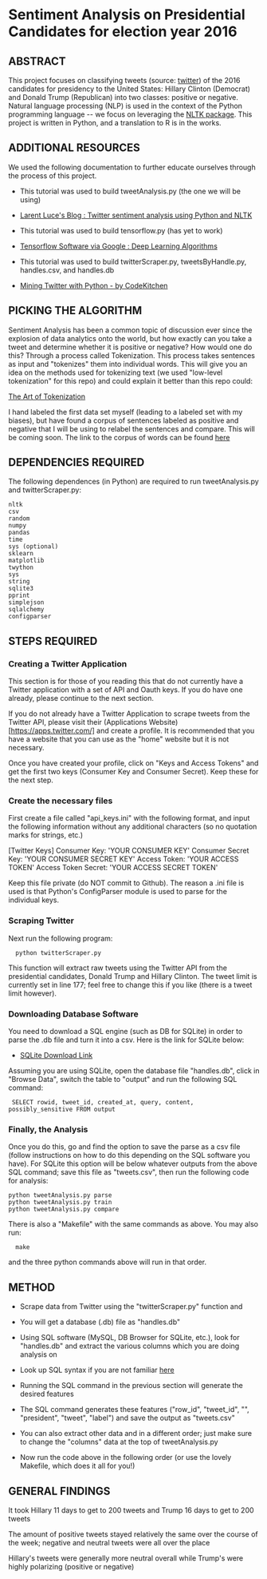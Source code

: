 # Sentiment Analysis on Presidential Candidates for election year 2016

## ABSTRACT

This project focuses on classifying tweets (source: [twitter](https://twitter.com)) of the 2016 candidates for presidency to the United States: Hillary Clinton (Democrat) and Donald Trump (Republican) into two classes: positive or negative. Natural language processing (NLP) is used in the context of the Python programming language -- we focus on leveraging the [NLTK package](http://www.nltk.org/). 
This project is written in Python, and a translation to R is in the works.

## ADDITIONAL RESOURCES

We used the following documentation to further educate ourselves through the process of this project.

 - This tutorial was used to build tweetAnalysis.py (the one we will be using)

 - [Larent Luce's Blog : Twitter sentiment analysis using Python and NLTK](http://www.laurentluce.com/posts/twitter-sentiment-analysis-using-python-and-nltk/)

 - This tutorial was used to build tensorflow.py (has yet to work)

 - [Tensorflow Software via Google : Deep Learning Algorithms](https://www.tensorflow.org/)

  - This tutorial was used to build twitterScraper.py, tweetsByHandle.py, handles.csv, and handles.db

 - [Mining Twitter with Python - by CodeKitchen](http://web.mit.edu/aizhan/www/twitter_api_workshop/#/)

## PICKING THE ALGORITHM

Sentiment Analysis has been a common topic of discussion ever since the explosion of data analytics onto the world, but how exactly can you take a tweet and determine whether it is positive or negative? How would one do this? Through a process called Tokenization. This process takes sentences as input and "tokenizes" them into individual words. This will give you an idea on the methods used for tokenizing text (we used "low-level tokenization" for this repo) and could explain it better than this repo could:

[The Art of Tokenization](https://www.ibm.com/developerworks/community/blogs/nlp/entry/tokenization?lang=en)

I hand labeled the first data set myself (leading to a labeled set with my biases), but have found a corpus of sentences labeled as positive and negative that
I will be using to relabel the sentences and compare. This will be coming soon. The link to the corpus of words can be found [here](https://archive.ics.uci.edu/ml/datasets/Sentiment+Labelled+Sentences)

## DEPENDENCIES REQUIRED

The following dependences (in Python) are required to run tweetAnalysis.py and twitterScraper.py:

    nltk 
    csv
    random
    numpy
    pandas
    time
    sys (optional)
    sklearn
    matplotlib
    twython
    sys
    string
    sqlite3
    pprint
    simplejson
    sqlalchemy
    configparser
	
## STEPS REQUIRED

### Creating a Twitter Application

This section is for those of you reading this that do not currently have a Twitter application with a set of API and Oauth keys. If you do have one already, please continue to the next section.

If you do not already have a Twitter Application to scrape tweets from the Twitter API, please visit their (Applications Website)[https://apps.twitter.com/] and create a profile. It is recommended that you have a website that you can use as the "home" website but it is not necessary. 

Once you have created your profile, click on "Keys and Access Tokens" and get the first two keys (Consumer Key and Consumer Secret). Keep these for the next step.

### Create the necessary files

First create a file called "api_keys.ini" with the following format, and input the following information without any additional characters (so no quotation marks for strings, etc.)

[Twitter Keys]
Consumer Key: 'YOUR CONSUMER KEY'
Consumer Secret Key: 'YOUR CONSUMER SECRET KEY'
Access Token: 'YOUR ACCESS TOKEN'
Access Token Secret: 'YOUR ACCESS SECRET TOKEN'

Keep this file private (do NOT commit to Github). The reason a .ini file is used is that Python's ConfigParser module is used to parse for the individual keys.

### Scraping Twitter

Next run the following program:
      
      python twitterScraper.py

This function will extract raw tweets using the Twitter API from the presidential candidates, Donald Trump and Hillary Clinton. The tweet limit is currently set in line 177; feel free to change this if you like (there is a tweet limit however).

### Downloading Database Software

You need to download a SQL engine (such as DB for SQLite) in order to parse the .db file and turn it into a csv. Here is the link for SQLite below:

- [SQLite Download Link](https://www.sqlite.org/download.html)

Assuming you are using SQLite, open the database file "handles.db", click in "Browse Data", switch the table to "output" and run the following SQL command:

     SELECT rowid, tweet_id, created_at, query, content, possibly_sensitive FROM output

### Finally, the Analysis

Once you do this, go and find the option to save the parse as a csv file (follow instructions on how to do this depending on the SQL software you have). For SQLite this option will be below whatever outputs from the above SQL command; save this file as "tweets.csv", then run the following code for analysis:

    python tweetAnalysis.py parse
    python tweetAnalysis.py train
    python tweetAnalysis.py compare
    
There is also a "Makefile" with the same commands as above. You may also run:

      make

and the three python commands above will run in that order.

## METHOD

 - Scrape data from Twitter using the "twitterScraper.py" function and 

 - You will get a database (.db) file as "handles.db"

 - Using SQL software (MySQL, DB Browser for SQLite, etc.), look for "handles.db" and extract the various columns which you are doing analysis on

 - Look up SQL syntax if you are not familiar [here](http://www.w3schools.com/sql/)

 - Running the SQL command in the previous section will generate the desired features

 - The SQL command generates these features ("row_id", "tweet_id", "", "president", "tweet", "label") and save the output as "tweets.csv"

 - You can also extract other data and in a different order; just make sure to change the "columns" data at the top of tweetAnalysis.py

 - Now run the code above in the following order (or use the lovely Makefile, which does it all for you!)


## GENERAL FINDINGS 

It took Hillary 11 days to get to 200 tweets and Trump 16 days to get to 200 tweets

The amount of positive tweets stayed relatively the same over the course of the week; negative and neutral tweets were all over the place

Hillary's tweets were generally more neutral overall while Trump's were highly polarizing (positive or negative)